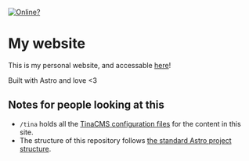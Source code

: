 [![Online?](https://img.shields.io/website?down_color=red&down_message=offline&style=for-the-badge&up_color=green&up_message=online&url=https%3A%2F%2Fcogsandsquigs.gq)](https://cogsandsquigs.gq)

# My website

This is my personal website, and accessable [here](https://cogsandsquigs.gq)!

Built with Astro and love <3

## Notes for people looking at this

- `/tina` holds all the [TinaCMS configuration files](https://tina.io/docs/tina-folder/overview/) for the content in this site.
- The structure of this repository follows [the standard Astro project structure](https://docs.astro.build/en/core-concepts/project-structure/).
